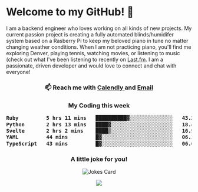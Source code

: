 <h1> Welcome to my GitHub! 👋 </h1>


  I am a backend engineer who loves working on all kinds of new projects. My current passion project is creating a fully automated blinds/humidifer system based on a Rasberry Pi to keep my beloved piano in tune no matter changing weather conditions. When I am not practicing piano, you'll find me exploring Denver, playing tennis, watching movies, or listening to music (check out what I've been listening to recently on [Last.fm](https://www.last.fm/user/mballa000). I am a passionate, driven developer and would love to connect and chat with everyone!

<h3 align = "center"> 📫 Reach me with <a href = "https://calendly.com/msbrandt00/30min"> Calendly </a> and <a href="mailto:msbrandt00@gmail.com">Email</a> 
 </h3>


 
<div align = "center"
[![Anurag's GitHub stats](https://github-readme-stats.vercel.app/api?username=mbrandt00)](https://github.com/anuraghazra/github-readme-stats)
          </div>
<h3 align="center">
  My Coding this week
<!--START_SECTION:waka-->

```txt
Ruby         5 hrs 11 mins   ██████████▓░░░░░░░░░░░░░░   43.20 %
Python       2 hrs 13 mins   ████▓░░░░░░░░░░░░░░░░░░░░   18.48 %
Svelte       2 hrs 2 mins    ████▒░░░░░░░░░░░░░░░░░░░░   16.94 %
YAML         44 mins         █▓░░░░░░░░░░░░░░░░░░░░░░░   06.12 %
TypeScript   43 mins         █▓░░░░░░░░░░░░░░░░░░░░░░░   06.09 %
```

<!--END_SECTION:waka-->

### A little joke for you!

![Jokes Card](https://readme-jokes.vercel.app/api?hideBorder)

<a href="https://www.linkedin.com/in/mbrandt00/"><img src="https://img.shields.io/badge/linkedin-%230077B5.svg?&style=for-the-badge&logo=linkedin&logoColor=white" /></a>

